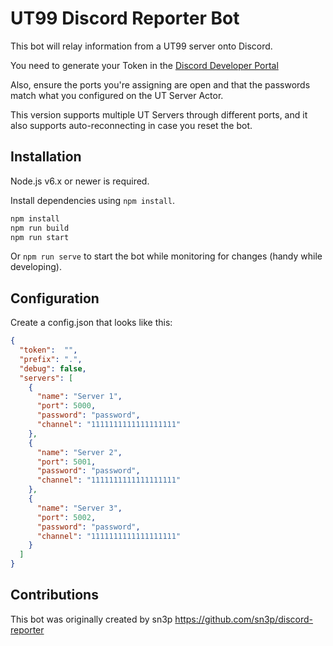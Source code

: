# UT99 Discord Reporter Bot

This bot will relay information from a UT99 server onto Discord.

You need to generate your Token in the [Discord Developer Portal](https://discord.com/developers/applications)

Also, ensure the ports you're assigning are open and that the passwords match what you configured on the UT Server Actor.

This version supports multiple UT Servers through different ports, and it also supports auto-reconnecting in case you reset the bot.


## Installation

Node.js v6.x or newer is required.

Install dependencies using `npm install`.

```bash
npm install
npm run build
npm run start
```

Or `npm run serve` to start the bot while monitoring for changes (handy while developing).

## Configuration

Create a config.json that looks like this:

```json
{
  "token":  "",
  "prefix": ".",
  "debug": false,
  "servers": [
    {
      "name": "Server 1",
      "port": 5000,
      "password": "password",
      "channel": "1111111111111111111"
    },
    {
      "name": "Server 2",
      "port": 5001,
      "password": "password",
      "channel": "1111111111111111111"
    },
    {
      "name": "Server 3",
      "port": 5002,
      "password": "password",
      "channel": "1111111111111111111"
    }
  ]
}
```

## Contributions

This bot was originally created by sn3p https://github.com/sn3p/discord-reporter
